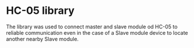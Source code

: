# HC-05 library

The library was used to connect master and slave module od HC-05 to reliable communication even in the case of a Slave module device to locate another nearby Slave module.